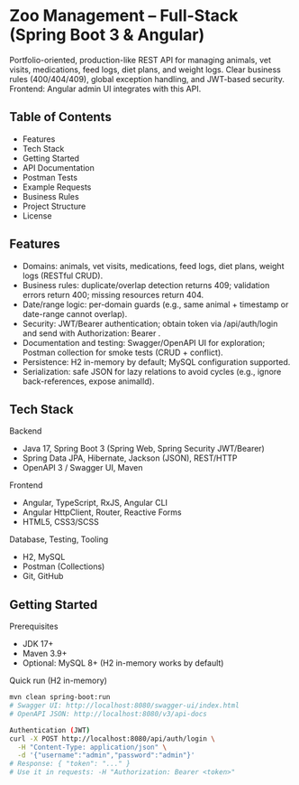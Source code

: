 # Zoo Management – Full-Stack (Spring Boot 3 & Angular)

Portfolio-oriented, production-like REST API for managing animals, vet visits, medications, feed logs, diet plans, and weight logs.
Clear business rules (400/404/409), global exception handling, and JWT-based security. Frontend: Angular admin UI integrates with this API.

## Table of Contents
- Features
- Tech Stack
- Getting Started
- API Documentation
- Postman Tests
- Example Requests
- Business Rules
- Project Structure
- License

## Features
- Domains: animals, vet visits, medications, feed logs, diet plans, weight logs (RESTful CRUD).
- Business rules: duplicate/overlap detection returns 409; validation errors return 400; missing resources return 404.
- Date/range logic: per-domain guards (e.g., same animal + timestamp or date-range cannot overlap).
- Security: JWT/Bearer authentication; obtain token via /api/auth/login and send with Authorization: Bearer <token>.
- Documentation and testing: Swagger/OpenAPI UI for exploration; Postman collection for smoke tests (CRUD + conflict).
- Persistence: H2 in-memory by default; MySQL configuration supported.
- Serialization: safe JSON for lazy relations to avoid cycles (e.g., ignore back-references, expose animalId).

## Tech Stack
Backend
- Java 17, Spring Boot 3 (Spring Web, Spring Security JWT/Bearer)
- Spring Data JPA, Hibernate, Jackson (JSON), REST/HTTP
- OpenAPI 3 / Swagger UI, Maven

Frontend
- Angular, TypeScript, RxJS, Angular CLI
- Angular HttpClient, Router, Reactive Forms
- HTML5, CSS3/SCSS

Database, Testing, Tooling
- H2, MySQL
- Postman (Collections)
- Git, GitHub

## Getting Started

Prerequisites
- JDK 17+
- Maven 3.9+
- Optional: MySQL 8+ (H2 in-memory works by default)

Quick run (H2 in-memory)
```bash
mvn clean spring-boot:run
# Swagger UI: http://localhost:8080/swagger-ui/index.html
# OpenAPI JSON: http://localhost:8080/v3/api-docs

Authentication (JWT)
curl -X POST http://localhost:8080/api/auth/login \
  -H "Content-Type: application/json" \
  -d '{"username":"admin","password":"admin"}'
# Response: { "token": "..." }
# Use it in requests: -H "Authorization: Bearer <token>"





